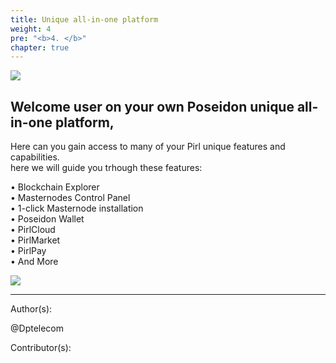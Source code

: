 ```yaml
---
title: Unique all-in-one platform
weight: 4
pre: "<b>4. </b>"
chapter: true
---
```

![](/images_headers/Poseidon.png)


## Welcome user on your own Poseidon unique all-in-one platform,    
Here can you gain access to many of your Pirl unique features and capabilities.  
here we will guide you trhough these features:  

• Blockchain Explorer  
• Masternodes Control Panel  
• 1-click Masternode installation  
• Poseidon Wallet   
• PirlCloud  
• PirlMarket  
• PirlPay   
• And More  

![](/PirlCloud/images/poseidon_ogin.jpg)












---
Author(s):


@Dptelecom


Contributor(s):

